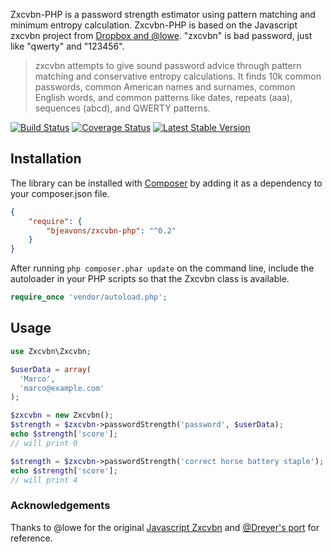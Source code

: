 Zxcvbn-PHP is a password strength estimator using pattern matching and minimum entropy calculation. Zxcvbn-PHP is based on the Javascript zxcvbn project from [Dropbox and @lowe](https://tech.dropbox.com/2012/04/zxcvbn-realistic-password-strength-estimation/). "zxcvbn" is bad password, just like "qwerty" and "123456". 

>zxcvbn attempts to give sound password advice through pattern matching and conservative entropy calculations. It finds 10k common passwords, common American names and surnames, common English words, and common patterns like dates, repeats (aaa), sequences (abcd), and QWERTY patterns.

[![Build Status](https://travis-ci.org/bjeavons/zxcvbn-php.png?branch=master)](https://travis-ci.org/bjeavons/zxcvbn-php)
[![Coverage Status](https://coveralls.io/repos/bjeavons/zxcvbn-php/badge.png?branch=master)](https://coveralls.io/r/bjeavons/zxcvbn-php?branch=master)
[![Latest Stable Version](https://poser.pugx.org/bjeavons/zxcvbn-php/v/stable.png)](https://packagist.org/packages/bjeavons/zxcvbn-php)

## Installation

The library can be installed with [Composer](http://getcomposer.org) by adding it as a dependency to your composer.json file.

```json
{
    "require": {
        "bjeavons/zxcvbn-php": "^0.2"
    }
}
```

After running `php composer.phar update` on the command line, include the
autoloader in your PHP scripts so that the Zxcvbn class is available.

```php
require_once 'vendor/autoload.php';
```

## Usage

```php
use Zxcvbn\Zxcvbn;

$userData = array(
  'Marco',
  'marco@example.com'
);

$zxcvbn = new Zxcvbn();
$strength = $zxcvbn->passwordStrength('password', $userData);
echo $strength['score'];
// will print 0

$strength = $zxcvbn->passwordStrength('correct horse battery staple');
echo $strength['score'];
// will print 4
```

### Acknowledgements
Thanks to @lowe for the original [Javascript Zxcvbn](https://github.com/lowe/zxcvbn)
and [@Dreyer's port](https://github.com/Dreyer/php-zxcvbn) for reference.
